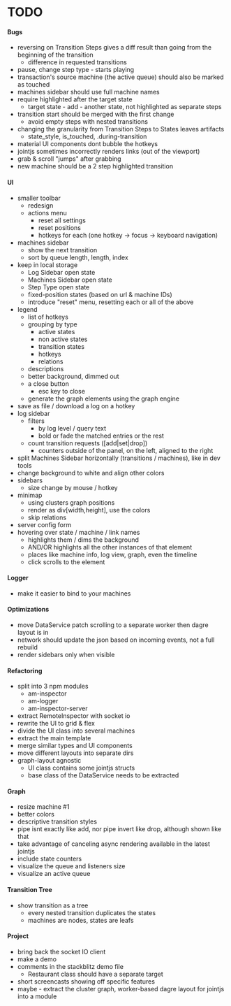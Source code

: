 # TODO

#### Bugs
- reversing on Transition Steps gives a diff result than going from the 
  beginning of the transition
  - difference in requested transitions
- pause, change step type - starts playing
- transaction's source machine (the active queue) should also be marked as touched
- machines sidebar should use full machine names
- require highlighted after the target state
  - target state - add - another state, not highlighted as separate steps
- transition start should be merged with the first change
  - avoid empty steps with nested transitions
- changing the granularity from Transition Steps to States leaves artifacts
  - state_style, is_touched, .during-transition
- material UI components dont bubble the hotkeys
- jointjs sometimes incorrectly renders links (out of the viewport)
- grab & scroll "jumps" after grabbing
- new machine should be a 2 step highlighted transition

#### UI
- smaller toolbar
  - redesign
  - actions menu
    - reset all settings
    - reset positions
    - hotkeys for each (one hotkey -> focus -> keyboard navigation)
- machines sidebar
  - show the next transition
  - sort by queue length, length, index
- keep in local storage
  - Log Sidebar open state
  - Machines Sidebar open state
  - Step Type open state
  - fixed-position states (based on url & machine IDs)
  - introduce "reset" menu, resetting each or all of the above
- legend
  - list of hotkeys
  - grouping by type
    - active states
    - non active states
    - transition states
    - hotkeys
    - relations
  - descriptions
  - better background, dimmed out
  - a close button
    - esc key to close
  - generate the graph elements using the graph engine
- save as file / download a log on a hotkey
- log sidebar
  - filters
    - by log level / query text
    - bold or fade the matched entries or the rest
  - count transition requests ([add|set|drop])
    - counters outside of the panel, on the left, aligned to the right
- split Machines Sidebar horizontally (transitions / machines), like in dev tools
- change background to white and align other colors
- sidebars
  - size change by mouse / hotkey
- minimap
  - using clusters graph positions
  - render as div[width,height], use the colors
  - skip relations
- server config form
- hovering over state / machine / link names
  - highlights them / dims the background
  - AND/OR highlights all the other instances of that element
  - places like machine info, log view, graph, even the timeline
  - click scrolls to the element
  
#### Logger
- make it easier to bind to your machines

#### Optimizations
- move DataService patch scrolling to a separate worker then dagre layout is in
- network should update the json based on incoming events, not a full rebuild
- render sidebars only when visible
  
#### Refactoring
- split into 3 npm modules
  - am-inspector
  - am-logger
  - am-inspector-server
- extract RemoteInspector with socket io
- rewrite the UI to grid & flex
- divide the UI class into several machines
- extract the main template
- merge similar types and UI components
- move different layouts into separate dirs
- graph-layout agnostic
  - UI class contains some jointjs structs
  - base class of the DataService needs to be extracted

#### Graph
- resize machine #1
- better colors
- descriptive transition styles
- pipe isnt exactly like add, nor pipe invert like drop, although shown like that
- take advantage of canceling async rendering available in the latest jointjs
- include state counters
- visualize the queue and listeners size
- visualize an active queue

#### Transition Tree
- show transition as a tree
  - every nested transition duplicates the states
  - machines are nodes, states are leafs
  
#### Project
- bring back the socket IO client
- make a demo
- comments in the stackblitz demo file
  - Restaurant class should have a separate target
- short screencasts showing off specific features
- maybe - extract the cluster graph, worker-based dagre layout for jointjs
  into a module
  